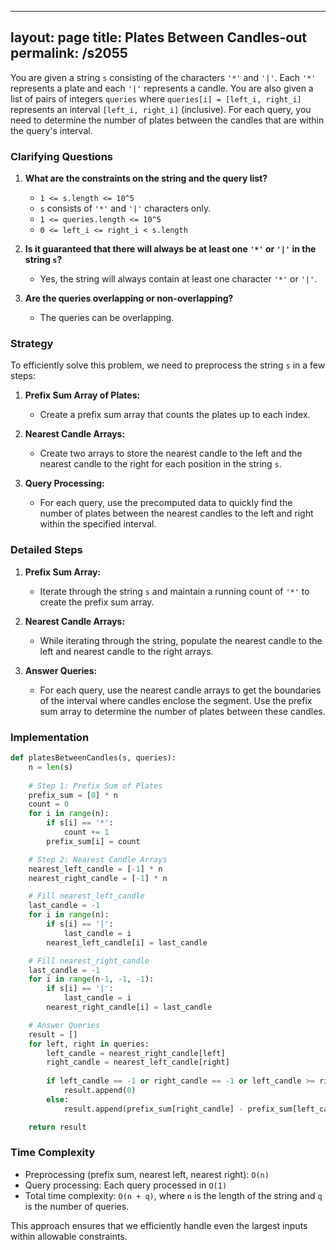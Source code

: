 
---
layout: page
title:  Plates Between Candles-out
permalink: /s2055
---

You are given a string `s` consisting of the characters `'*'` and `'|'`. Each `'*'` represents a plate and each `'|'` represents a candle. You are also given a list of pairs of integers `queries` where `queries[i] = [left_i, right_i]` represents an interval `[left_i, right_i]` (inclusive). For each query, you need to determine the number of plates between the candles that are within the query's interval.

### Clarifying Questions

1. **What are the constraints on the string and the query list?**
   - `1 <= s.length <= 10^5`
   - `s` consists of `'*'` and `'|'` characters only.
   - `1 <= queries.length <= 10^5`
   - `0 <= left_i <= right_i < s.length`

2. **Is it guaranteed that there will always be at least one `'*'` or `'|'` in the string `s`?**
   - Yes, the string will always contain at least one character `'*'` or `'|'`.

3. **Are the queries overlapping or non-overlapping?**
   - The queries can be overlapping.

### Strategy

To efficiently solve this problem, we need to preprocess the string `s` in a few steps:

1. **Prefix Sum Array of Plates:**
   - Create a prefix sum array that counts the plates up to each index.

2. **Nearest Candle Arrays:**
   - Create two arrays to store the nearest candle to the left and the nearest candle to the right for each position in the string `s`.

3. **Query Processing:**
   - For each query, use the precomputed data to quickly find the number of plates between the nearest candles to the left and right within the specified interval.

### Detailed Steps

1. **Prefix Sum Array:**
   - Iterate through the string `s` and maintain a running count of `'*'` to create the prefix sum array.

2. **Nearest Candle Arrays:**
   - While iterating through the string, populate the nearest candle to the left and nearest candle to the right arrays.

3. **Answer Queries:**
   - For each query, use the nearest candle arrays to get the boundaries of the interval where candles enclose the segment. Use the prefix sum array to determine the number of plates between these candles.

### Implementation

```python
def platesBetweenCandles(s, queries):
    n = len(s)
    
    # Step 1: Prefix Sum of Plates
    prefix_sum = [0] * n
    count = 0
    for i in range(n):
        if s[i] == '*':
            count += 1
        prefix_sum[i] = count

    # Step 2: Nearest Candle Arrays
    nearest_left_candle = [-1] * n
    nearest_right_candle = [-1] * n

    # Fill nearest_left_candle
    last_candle = -1
    for i in range(n):
        if s[i] == '|':
            last_candle = i
        nearest_left_candle[i] = last_candle

    # Fill nearest_right_candle
    last_candle = -1
    for i in range(n-1, -1, -1):
        if s[i] == '|':
            last_candle = i
        nearest_right_candle[i] = last_candle

    # Answer Queries
    result = []
    for left, right in queries:
        left_candle = nearest_right_candle[left]
        right_candle = nearest_left_candle[right]
        
        if left_candle == -1 or right_candle == -1 or left_candle >= right_candle:
            result.append(0)
        else:
            result.append(prefix_sum[right_candle] - prefix_sum[left_candle])

    return result
```

### Time Complexity

- Preprocessing (prefix sum, nearest left, nearest right): `O(n)`
- Query processing: Each query processed in `O(1)`
- Total time complexity: `O(n + q)`, where `n` is the length of the string and `q` is the number of queries.

This approach ensures that we efficiently handle even the largest inputs within allowable constraints.